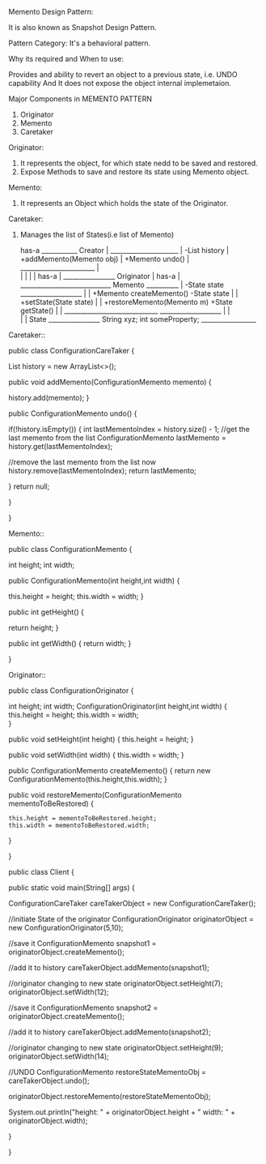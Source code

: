 Memento Design Pattern:


It is also known as Snapshot Design Pattern.

Pattern Category: It's a behavioral pattern.

Why its required and When to use:

Provides and ability to revert an object to a previous state, i.e. UNDO capability
And
It does not expose the object internal implemetaion.


Major Components in MEMENTO PATTERN

1. Originator
2. Memento
3. Caretaker


Originator:
 1. It represents the object, for which state nedd to be saved and restored.
 2. Expose Methods to save and restore its state using Memento object.

Memento:
 1. It represents an Object which holds the state of the Originator.

Caretaker:
 1. Manages the list of States(i.e list of Memento)


       has-a
     ___________   Creator
    |             _____________________
    |            -List<Memento> history
    |            +addMemento(Memento obj)
    |            +Memento undo()
    |            _______________________
    |            
    |
    |
    |
    |                                     has-a
    |                            ________________     Originator
    |             has-a         |                  ____________________________
 Memento        __________      |                    -State state
___________________       |     |                    +Memento createMemento()
-State state              |     | 
+setState(State state)    |     |                    +restoreMemento(Memento m)
+State getState()         |     |                  _____________________________
___________________       |     |   
                          |     |
                              State
                           ________________
                           String xyz;
                           int someProperty;
                           _________________





Caretaker::

public class ConfigurationCareTaker {
 
List<ConfigurationMemento> history  = new ArrayList<>();

public void addMemento(ConfigurationMemento memento) {

 history.add(memento);
}

public ConfigurationMemento undo() {

 if(!history.isEmpty())  {
  int lastMementoIndex = history.size() - 1;
  //get the last memento from the list
  ConfigurationMemento lastMemento = history.get(lastMementoIndex);
  
  //remove the last memento from the list now
  history.remove(lastMementoIndex);
  return lastMemento;

 }
return null;
 
}

}




Memento::

public class ConfigurationMemento {

 int height;
 int width;

 public ConfigurationMemento(int height,int width) {

  this.height = height;
  this.width = width;
 }

 public int getHeight() {
   
   return height;
 }

 public int getWidth() {
   return width;
 }


}



Originator::

public class ConfigurationOriginator {

 int height;
 int width;
 ConfigurationOriginator(int height,int width) {
  this.height = height;
  this.width = width;  
 }

 public void setHeight(int height) {
  this.height = height;
 }

 public void setWidth(int width) {
  this.width = width;
 }

  public ConfigurationMemento createMemento() {
    return new ConfigurationMemento(this.height,this.width);
  }

   public void restoreMemento(ConfigurationMemento mementoToBeRestored) {
   
    this.height = mementoToBeRestored.height;
    this.width = mementoToBeRestored.width;
   
 }

}




public class Client {

 public static void main(String[] args) {

 ConfigurationCareTaker careTakerObject = new ConfigurationCareTaker();
 
 //initiate State of the originator
 ConfigurationOriginator originatorObject = new ConfigurationOriginator(5,10);

 //save it
 ConfigurationMemento snapshot1 = originatorObject.createMemento();

 //add it to history
 careTakerObject.addMemento(snapshot1);

 //originator changing to new state
 originatorObject.setHeight(7);
 originatorObject.setWidth(12);

 //save it
ConfigurationMemento snapshot2 = originatorObject.createMemento();

 //add it to history
 careTakerObject.addMemento(snapshot2);


 //originator changing to new state
 originatorObject.setHeight(9);
 originatorObject.setWidth(14);

  //UNDO
  ConfigurationMemento restoreStateMementoObj = careTakerObject.undo();
  
   originatorObject.restoreMemento(restoreStateMementoObj);

  System.out.println("height: " + originatorObject.height + " width: " +
                   originatorObject.width); 
  
 }
 
}


